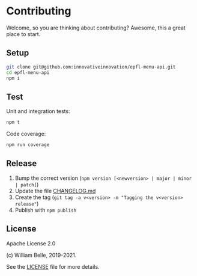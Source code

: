 Contributing
============

Welcome, so you are thinking about contributing?
Awesome, this a great place to start.

Setup
-----

```bash
git clone git@github.com:innovativeinnovation/epfl-menu-api.git
cd epfl-menu-api
npm i
```

Test
----

Unit and integration tests:

```bash
npm t
```

Code coverage:

```bash
npm run coverage
```

Release
-------

1. Bump the correct version (`npm version [<newversion> | major | minor | patch]`)
1. Update the file [CHANGELOG.md](CHANGELOG.md)
1. Create the tag (`git tag -a v<version> -m "Tagging the v<version> release"`)
1. Publish with `npm publish`

License
-------

Apache License 2.0

(c) William Belle, 2019-2021.

See the [LICENSE](LICENSE) file for more details.
